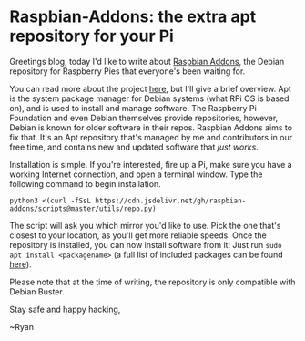 # Raspbian-Addons: the extra apt repository for your Pi

Greetings blog, today I'd like to write about [Raspbian Addons](https://github.com/raspbian-addons/raspbian-addons), the Debian repository for Raspberry Pies that everyone's been waiting for.

You can read more about the project [here](https://github.com/raspbian-addons/raspbian-addons/blob/master/docs/DOCUMENTATION.md), but I'll give a brief overview. Apt is the system package manager for Debian systems (what RPi OS is based on), and is used to install and manage software. The Raspberry Pi Foundation and even Debian themselves provide repositories, however, Debian is known for older software in their repos. Raspbian Addons aims to fix that. It's an Apt repository that's managed by me and contributors in our free time, and contains new and updated software that *just works*.

Installation is simple. If you're interested, fire up a Pi, make sure you have a working Internet connection, and open a terminal window. Type the following command to begin installation.

```
python3 <(curl -fSsL https://cdn.jsdelivr.net/gh/raspbian-addons/scripts@master/utils/repo.py)
```

The script will ask you which mirror you'd like to use. Pick the one that's closest to your location, as you'll get more reliable speeds. Once the repository is installed, you can now install software from it! Just run `sudo apt install <packagename>` (a full list of included packages can be found [here](https://apt.raspbian-addons.org/debian/pool/)).

Please note that at the time of writing, the repository is only compatible with Debian Buster.

Stay safe and happy hacking,

~Ryan